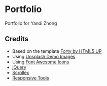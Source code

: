 # Portfolio
Portfolio for Yandi Zhong

## Credits
- Based on the template [Forty by HTML5 UP](https://html5up.net/forty)
- Using [Unsplash Demo Images](unsplash.com)
- Using [Font Awesome Icons](fontawesome.io)
- [jQuery](jquery.com)
- [Scrollex](github.com/ajlkn/jquery.scrollex)
- [Responsive Tools](github.com/ajlkn/responsive-tools)

